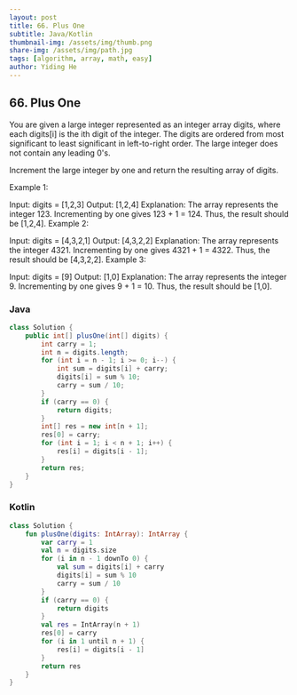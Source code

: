 ```yaml
---
layout: post
title: 66. Plus One
subtitle: Java/Kotlin
thumbnail-img: /assets/img/thumb.png
share-img: /assets/img/path.jpg
tags: [algorithm, array, math, easy]
author: Yiding He
---
```


## 66. Plus One

You are given a large integer represented as an integer array digits, where each digits[i] is the ith digit of the integer. The digits are ordered from most significant to least significant in left-to-right order. The large integer does not contain any leading 0's.

Increment the large integer by one and return the resulting array of digits.

 

Example 1:

Input: digits = [1,2,3]
Output: [1,2,4]
Explanation: The array represents the integer 123.
Incrementing by one gives 123 + 1 = 124.
Thus, the result should be [1,2,4].
Example 2:

Input: digits = [4,3,2,1]
Output: [4,3,2,2]
Explanation: The array represents the integer 4321.
Incrementing by one gives 4321 + 1 = 4322.
Thus, the result should be [4,3,2,2].
Example 3:

Input: digits = [9]
Output: [1,0]
Explanation: The array represents the integer 9.
Incrementing by one gives 9 + 1 = 10.
Thus, the result should be [1,0].



### Java
```java
class Solution {
    public int[] plusOne(int[] digits) {
        int carry = 1;
        int n = digits.length;
        for (int i = n - 1; i >= 0; i--) {
            int sum = digits[i] + carry;
            digits[i] = sum % 10;
            carry = sum / 10;
        }
        if (carry == 0) {
            return digits;
        }
        int[] res = new int[n + 1];
        res[0] = carry;
        for (int i = 1; i < n + 1; i++) {
            res[i] = digits[i - 1];
        }
        return res;
    }
}
```


### Kotlin
```kotlin
class Solution {
    fun plusOne(digits: IntArray): IntArray {
        var carry = 1
        val n = digits.size
        for (i in n - 1 downTo 0) {
            val sum = digits[i] + carry
            digits[i] = sum % 10
            carry = sum / 10
        }
        if (carry == 0) {
            return digits
        }
        val res = IntArray(n + 1)
        res[0] = carry
        for (i in 1 until n + 1) {
            res[i] = digits[i - 1]
        }
        return res
    }
}
```
